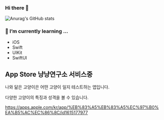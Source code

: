 ### Hi there 👋

<!--
**SongYG77/SongYG77** is a ✨ _special_ ✨ repository because its `README.md` (this file) appears on your GitHub profile.

Here are some ideas to get you started:

- 🔭 I’m currently working on ...
- 🌱 I’m currently learning ...
- 👯 I’m looking to collaborate on ...
- 🤔 I’m looking for help with ...
- 💬 Ask me about ...
- 📫 How to reach me: ...
- 😄 Pronouns: ...
- ⚡ Fun fact: ...
-->

![Anurag's GitHub stats](https://github-readme-stats.vercel.app/api?username=SongYG77&show_icons=true&theme=radical)

###  🌱 I’m currently learning ...

- iOS 
- Swift
- UIKit
- SwiftUI

## App Store 냥냥연구소 서비스중
나와 닮은 고양이은 어떤 고양이 일지 테스트하는 앱입니다.

다양한 고양이의 특징과 성격을 볼 수 있습니다.

https://apps.apple.com/kr/app/%EB%83%A5%EB%83%A5%EC%97%B0%EA%B5%AC%EC%86%8C/id1615177977
